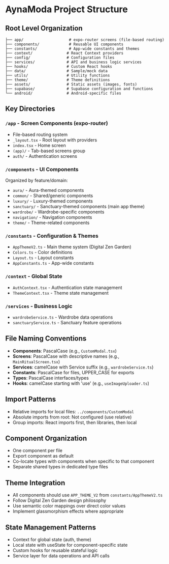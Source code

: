 # AynaModa Project Structure

## Root Level Organization

```
├── app/                    # expo-router screens (file-based routing)
├── components/             # Reusable UI components
├── constants/              # App-wide constants and themes
├── context/               # React Context providers
├── config/                # Configuration files
├── services/              # API and business logic services
├── hooks/                 # Custom React hooks
├── data/                  # Sample/mock data
├── utils/                 # Utility functions
├── theme/                 # Theme definitions
├── assets/                # Static assets (images, fonts)
├── supabase/              # Supabase configuration and functions
└── android/               # Android-specific files
```

## Key Directories

### `/app` - Screen Components (expo-router)

- File-based routing system
- `_layout.tsx` - Root layout with providers
- `index.tsx` - Home screen
- `(app)/` - Tab-based screens group
- `auth/` - Authentication screens

### `/components` - UI Components

Organized by feature/domain:

- `aura/` - Aura-themed components
- `common/` - Shared/generic components
- `luxury/` - Luxury-themed components
- `sanctuary/` - Sanctuary-themed components (main app theme)
- `wardrobe/` - Wardrobe-specific components
- `navigation/` - Navigation components
- `theme/` - Theme-related components

### `/constants` - Configuration & Themes

- `AppThemeV2.ts` - Main theme system (Digital Zen Garden)
- `Colors.ts` - Color definitions
- `Layout.ts` - Layout constants
- `AppConstants.ts` - App-wide constants

### `/context` - Global State

- `AuthContext.tsx` - Authentication state management
- `ThemeContext.tsx` - Theme state management

### `/services` - Business Logic

- `wardrobeService.ts` - Wardrobe data operations
- `sanctuaryService.ts` - Sanctuary feature operations

## File Naming Conventions

- **Components**: PascalCase (e.g., `CustomModal.tsx`)
- **Screens**: PascalCase with descriptive names (e.g., `MainRitualScreen.tsx`)
- **Services**: camelCase with Service suffix (e.g., `wardrobeService.ts`)
- **Constants**: PascalCase for files, UPPER_CASE for exports
- **Types**: PascalCase interfaces/types
- **Hooks**: camelCase starting with 'use' (e.g., `useImageUploader.ts`)

## Import Patterns

- Relative imports for local files: `../components/CustomModal`
- Absolute imports from root: Not configured (use relative)
- Group imports: React imports first, then libraries, then local

## Component Organization

- One component per file
- Export component as default
- Co-locate types with components when specific to that component
- Separate shared types in dedicated type files

## Theme Integration

- All components should use `APP_THEME_V2` from `constants/AppThemeV2.ts`
- Follow Digital Zen Garden design philosophy
- Use semantic color mappings over direct color values
- Implement glassmorphism effects where appropriate

## State Management Patterns

- Context for global state (auth, theme)
- Local state with useState for component-specific state
- Custom hooks for reusable stateful logic
- Service layer for data operations and API calls
